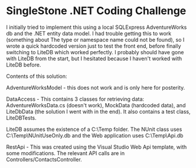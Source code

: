 # SingleStone .NET Coding Challenge

I initially tried to implement this using a local SQLExpress AdventureWorks db and the .NET entity data model. I had trouble getting this to work (something about The type or namespace name could not be found), so I wrote a quick hardcoded version just to test the front end, before finally switching to LiteDB which worked perfectly. I probably should have gone with LiteDB from the start, but I hesitated because I haven't worked with LiteDB before.

Contents of this solution:

AdventureWorksModel - this does not work and is only here for posterity.

DataAccess - This contains 3 classes for retrieving data: AdventureWorksData.cs (doesn't work), MockData (hardcoded data), and LiteDbData (the solution I went with in the end). It also contains a test class, LiteDBTests.

LiteDB assumes the existence of a C:\Temp folder. The NUnit class uses C:\Temp\NUnitUseOnly.db and the Web application uses C:\Temp\Api.db

RestApi - This was created using the Visual Studio Web Api template, with some modifications. The relevant API calls are in Controllers/ContactsController.

